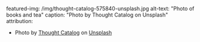 featured-img: /img/thought-catalog-575840-unsplash.jpg
alt-text: "Photo of books and tea"
caption: "Photo by Thought Catalog on Unsplash"
attribution:
- Photo by <a href="https://unsplash.com/photos/OJZB0VUQKKc?utm_source=unsplash&utm_medium=referral&utm_content=creditCopyText">Thought Catalog</a> on <a href="https://unsplash.com/?utm_source=unsplash&utm_medium=referral&utm_content=creditCopyText">Unsplash</a>
